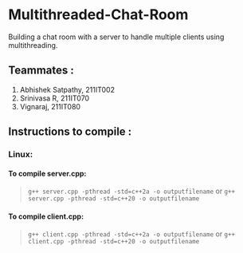 # Multithreaded-Chat-Room

Building a chat room with a server to handle multiple clients using multithreading.

## Teammates :
1. Abhishek Satpathy, 211IT002
2. Srinivasa R, 211IT070
3. Vignaraj, 211IT080

## Instructions to compile : 

### Linux: 
#### To compile server.cpp:
> `g++ server.cpp -pthread -std=c++2a -o outputfilename`
or
> `g++ server.cpp -pthread -std=c++20 -o outputfilename`

#### To compile client.cpp: 
> `g++ client.cpp -pthread -std=c++2a -o outputfilename`
or
> `g++ client.cpp -pthread -std=c++20 -o outputfilename`
